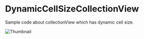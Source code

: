 # DynamicCellSizeCollectionView

Sample code about collectionView which has dynamic cell size. 

![Thumbnail](Frame491.png)

